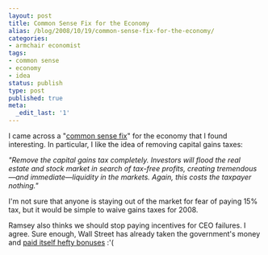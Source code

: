 ```yaml
---
layout: post
title: Common Sense Fix for the Economy
alias: /blog/2008/10/19/common-sense-fix-for-the-economy/
categories:
- armchair economist
tags:
- common sense
- economy
- idea
status: publish
type: post
published: true
meta:
  _edit_last: '1'
---
```

I came across a "<a title="Common Sense Fix" href="http://www.daveramsey.com/media/pdf/the_common_sense_fix.pdf" target="_blank">common sense fix</a>" for the economy that I found interesting. In particular, I like the idea of removing capital gains taxes:

<em>"Remove the capital gains tax completely. Investors will flood the real estate and stock
market in search of tax-free profits, creating tremendous—and immediate—liquidity in
the markets. Again, this costs the taxpayer nothing."</em>

I'm not sure that anyone is staying out of the market for fear of paying 15% tax, but it would be simple to waive gains taxes for 2008.

Ramsey also thinks we should stop paying incentives for CEO failures. I agree. Sure enough, Wall Street has already taken the government's money and <a title="Executives are getting $$$" href="http://www.guardian.co.uk/business/2008/oct/17/executivesalaries-banking" target="_blank">paid itself hefty bonuses</a> :'(
